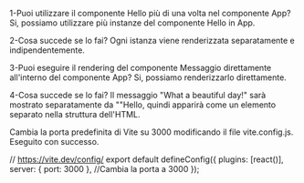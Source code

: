 1-Puoi utilizzare il componente Hello più di una volta nel componente App?
Si, possiamo utilizzare più instanze del componente Hello in App.

2-Cosa succede se lo fai?
Ogni istanza viene renderizzata separatamente e indipendentemente.

3-Puoi eseguire il rendering del componente Messaggio direttamente all'interno del componente App?
Si, possiamo renderizzarlo direttamente.

4-Cosa succede se lo fai?
Il messaggio "What a beautiful day!" sarà mostrato separatamente da ""Hello, quindi apparirà come un elemento separato nella struttura dell'HTML.

Cambia la porta predefinita di Vite su 3000 modificando il file vite.config.js.
Eseguito con successo.

// https://vite.dev/config/
export default defineConfig({
  plugins: [react()],
  server: { port: 3000 }, //Cambia la porta a 3000
});
